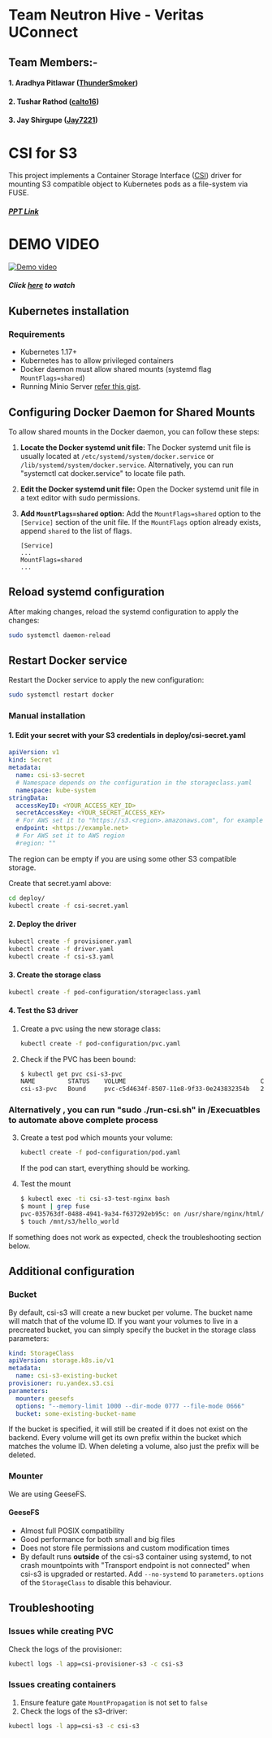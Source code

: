 # Team Neutron Hive - Veritas UConnect
## Team Members:- 
#### 1. Aradhya Pitlawar ([ThunderSmoker](https://github.com/Thundersmoker))
#### 2. Tushar Rathod ([calto16](https://github.com/calto16))
#### 3. Jay Shirgupe ([Jay7221](https://github.com/Jay7221))


# CSI for S3

This project implements a Container Storage Interface ([CSI](https://github.com/container-storage-interface/spec/blob/master/spec.md)) driver for mounting S3 compatible object to Kubernetes pods as a file-system via FUSE.
##### [PPT Link](https://www.canva.com/design/DAF9KNUo4mY/OuM0ppBc16MNESyMq7YuUQ/edit?utm_content=DAF9KNUo4mY&utm_campaign=designshare&utm_medium=link2&utm_source=sharebutton)



# DEMO VIDEO


[![Demo video](https://img.youtube.com/vi/qZDe0k7s0XQ/0.jpg)](https://www.youtube.com/watch?v=qZDe0k7s0XQ)

##### Click [here](https://www.youtube.com/watch?v=qZDe0k7s0XQ) to watch

## Kubernetes installation

### Requirements

* Kubernetes 1.17+
* Kubernetes has to allow privileged containers
* Docker daemon must allow shared mounts (systemd flag `MountFlags=shared`)
* Running Minio Server [refer this gist](https://gist.github.com/balamurugana/c59e868a36bb8a549fe863d22d6f0678).

## Configuring Docker Daemon for Shared Mounts

To allow shared mounts in the Docker daemon, you can follow these steps:

1. **Locate the Docker systemd unit file:** The Docker systemd unit file is usually located at `/etc/systemd/system/docker.service` or `/lib/systemd/system/docker.service`. Alternatively, you can run "systemctl cat docker.service" to locate file path.

2. **Edit the Docker systemd unit file:** Open the Docker systemd unit file in a text editor with sudo permissions.

3. **Add `MountFlags=shared` option:** Add the `MountFlags=shared` option to the `[Service]` section of the unit file. If the `MountFlags` option already exists, append `shared` to the list of flags.

   ```plaintext
   [Service]
   ...
   MountFlags=shared
   ...

## Reload systemd configuration

After making changes, reload the systemd configuration to apply the changes:

```bash
sudo systemctl daemon-reload
```
## Restart Docker service

Restart the Docker service to apply the new configuration:

```bash
sudo systemctl restart docker
```

### Manual installation

#### 1. Edit your secret with your S3 credentials in deploy/csi-secret.yaml

```yaml
apiVersion: v1
kind: Secret
metadata:
  name: csi-s3-secret
  # Namespace depends on the configuration in the storageclass.yaml
  namespace: kube-system
stringData:
  accessKeyID: <YOUR_ACCESS_KEY_ID>
  secretAccessKey: <YOUR_SECRET_ACCESS_KEY>
  # For AWS set it to "https://s3.<region>.amazonaws.com", for example https://s3.eu-central-1.amazonaws.com
  endpoint: <https://example.net>
  # For AWS set it to AWS region
  #region: ""
```

The region can be empty if you are using some other S3 compatible storage.

Create that secret.yaml above:

```bash
cd deploy/
kubectl create -f csi-secret.yaml
```
#### 2. Deploy the driver

```bash
kubectl create -f provisioner.yaml
kubectl create -f driver.yaml
kubectl create -f csi-s3.yaml
```

#### 3. Create the storage class

```bash
kubectl create -f pod-configuration/storageclass.yaml
```

#### 4. Test the S3 driver

1. Create a pvc using the new storage class:

    ```bash
    kubectl create -f pod-configuration/pvc.yaml
    ```

2. Check if the PVC has been bound:

    ```bash
    $ kubectl get pvc csi-s3-pvc
    NAME         STATUS    VOLUME                                     CAPACITY   ACCESS MODES   STORAGECLASS   AGE
    csi-s3-pvc   Bound     pvc-c5d4634f-8507-11e8-9f33-0e243832354b   2Gi        RWO            csi-s3         9s
    ```

### Alternatively , you can run "sudo ./run-csi.sh" in /Execuatbles to automate above complete  process


3. Create a test pod which mounts your volume:

    ```bash
    kubectl create -f pod-configuration/pod.yaml
    ```

    If the pod can start, everything should be working.
  

4. Test the mount

    ```bash
    $ kubectl exec -ti csi-s3-test-nginx bash
    $ mount | grep fuse
    pvc-035763df-0488-4941-9a34-f637292eb95c: on /usr/share/nginx/html/s3 type fuse.geesefs (rw,nosuid,nodev,relatime,user_id=65534,group_id=0,default_permissions,allow_other)
    $ touch /mnt/s3/hello_world
    ```

If something does not work as expected, check the troubleshooting section below.

## Additional configuration

### Bucket

By default, csi-s3 will create a new bucket per volume. The bucket name will match that of the volume ID. If you want your volumes to live in a precreated bucket, you can simply specify the bucket in the storage class parameters:

```yaml
kind: StorageClass
apiVersion: storage.k8s.io/v1
metadata:
  name: csi-s3-existing-bucket
provisioner: ru.yandex.s3.csi
parameters:
  mounter: geesefs
  options: "--memory-limit 1000 --dir-mode 0777 --file-mode 0666"
  bucket: some-existing-bucket-name
```

If the bucket is specified, it will still be created if it does not exist on the backend. Every volume will get its own prefix within the bucket which matches the volume ID. When deleting a volume, also just the prefix will be deleted.


### Mounter

We are using GeeseFS.


#### GeeseFS

* Almost full POSIX compatibility
* Good performance for both small and big files
* Does not store file permissions and custom modification times
* By default runs **outside** of the csi-s3 container using systemd, to not crash
  mountpoints with "Transport endpoint is not connected" when csi-s3 is upgraded
  or restarted. Add `--no-systemd` to `parameters.options` of the `StorageClass`
  to disable this behaviour.


## Troubleshooting

### Issues while creating PVC

Check the logs of the provisioner:

```bash
kubectl logs -l app=csi-provisioner-s3 -c csi-s3
```

### Issues creating containers

1. Ensure feature gate `MountPropagation` is not set to `false`
2. Check the logs of the s3-driver:

```bash
kubectl logs -l app=csi-s3 -c csi-s3
```




